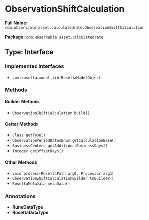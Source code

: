 # ObservationShiftCalculation

**Full Name:** `cdm.observable.asset.calculatedrate.ObservationShiftCalculation`

**Package:** `cdm.observable.asset.calculatedrate`

## Type: Interface

### Implemented Interfaces

- `com.rosetta.model.lib.RosettaModelObject`

### Methods

#### Builder Methods

- `ObservationShiftCalculation build()`

#### Getter Methods

- `Class getType()`
- `ObservationPeriodDatesEnum getCalculationBase()`
- `BusinessCenters getAdditionalBusinessDays()`
- `Integer getOffsetDays()`

#### Other Methods

- `void process(RosettaPath arg0, Processor arg1)`
- `ObservationShiftCalculationBuilder toBuilder()`
- `RosettaMetaData metaData()`

### Annotations

- **RuneDataType**
- **RosettaDataType**

